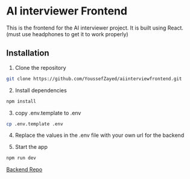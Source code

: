 # AI interviewer Frontend

This is the frontend for the AI interviewer project. It is built using React. (must use headphones to get it to work properly)

## Installation

1. Clone the repository

```bash
git clone https://github.com/YoussefZayed/aiinterviewfrontend.git
```

2. Install dependencies

```bash
npm install
```

3. copy .env.template to .env

```bash
cp .env.template .env
```

4. Replace the values in the .env file with your own url for the backend

5. Start the app

```bash
npm run dev
```

[Backend Repo](https://github.com/YoussefZayed/aiInterviewbackend)
